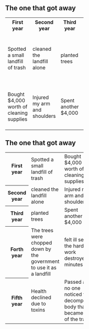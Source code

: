 <!DOCTYPE html>
<html>
<head>
<body>

<h2>The one that got away</h2>

<table style="width:50%">
  <tr>
    <th>First year</th>
    <th>Second year</th>
    <th>Third year</th>
    <th>Forth year</th>
    <th>Fifth year</th>
  </tr>
  <tr>
    <td>Spotted a small landfill of trash</td>
    <td>cleaned the landfill alone </td>
    <td>planted trees </td>
    <td>The trees were chopped down by the government to use it as a landfill </td>
    <td>Health declined due to toxins</td>
  </tr>
  <tr>
    <td>Bought $4,000 worth of cleaning supplies</td>
    <td> Injured my arm and shoulders</td>
    <td>Spent another $4,000</td>
    <td>felt ill seeing the hard work destroyed in minutes</td>
    <td>Passed away no one noticed the decomposing body that has became part of the trash</td>
  </tr> 
</table>

<h2>The one that got away</h2>

<table style="width:50%">
  <tr>
    <th>First year</th>
    <td>Spotted a small landfill of trash</td>
    <td>Bought $4,000 worth of cleaning supplies</td>
  </tr>
  <tr>
    <th>Second year</th>
    <td>cleaned the landfill alone</td>
    <td>Injured my arm and shoulders</td>
  </tr>
  <tr>
    <th>Third year</th>
    <td>planted trees</td>
    <td>Spent another $4,000</td>
  </tr>
</tr>
<tr>
  <th>Forth year</th>
  <td>The trees were chopped down by the government to use it as a landfill</td>
  <td>felt ill seeing the hard work destroyed in minutes</td>
</tr>
<tr>
    <th>Fifth year</th>
    <td>Health declined due to toxins</td>
    <td>Passed away no one noticed the decomposing body that has became part of the trash</td>
  </tr>
</table>
</body>
</head>
</html>
